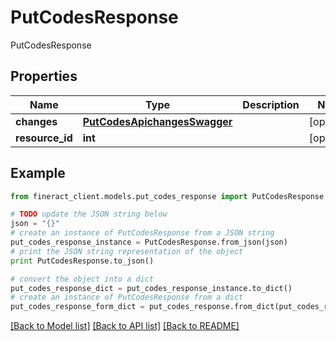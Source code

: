 # PutCodesResponse

PutCodesResponse

## Properties

Name | Type | Description | Notes
------------ | ------------- | ------------- | -------------
**changes** | [**PutCodesApichangesSwagger**](PutCodesApichangesSwagger.md) |  | [optional] 
**resource_id** | **int** |  | [optional] 

## Example

```python
from fineract_client.models.put_codes_response import PutCodesResponse

# TODO update the JSON string below
json = "{}"
# create an instance of PutCodesResponse from a JSON string
put_codes_response_instance = PutCodesResponse.from_json(json)
# print the JSON string representation of the object
print PutCodesResponse.to_json()

# convert the object into a dict
put_codes_response_dict = put_codes_response_instance.to_dict()
# create an instance of PutCodesResponse from a dict
put_codes_response_form_dict = put_codes_response.from_dict(put_codes_response_dict)
```
[[Back to Model list]](../README.md#documentation-for-models) [[Back to API list]](../README.md#documentation-for-api-endpoints) [[Back to README]](../README.md)


